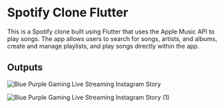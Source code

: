 # Spotify Clone Flutter
This is a Spotify clone built using Flutter that uses the Apple Music API to play songs. The app allows users to search for songs, artists, and albums, create and manage playlists, and play songs directly within the app.

## Outputs
![Blue   Purple Gaming Live Streaming Instagram Story](https://user-images.githubusercontent.com/64960113/222497993-3f6e0e27-a403-45c1-8b76-8d4a4e586ee5.png)

![Blue   Purple Gaming Live Streaming Instagram Story (1)](https://user-images.githubusercontent.com/64960113/222498025-2dcdec88-2e21-4bb7-8d22-5546dc1fef93.png)

